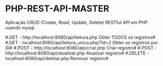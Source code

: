 # PHP-REST-API-MASTER
Aplicação CRUD (Create, Read, Update, Delete) RESTful API em PHP usando mysql.

#.GET - http://localhost:8080/api/leitura.php Obter TODOS os registros#
#.GET - localhost:8080/api/leitura_unica.php/?id=2 Obter os registros por ID#
#.POST - http://localhost:8080/api/criar.php Criar registro#
#.POST - http://localhost:8080/api/atualizar.php Atualizar registro#
#.DELETE - localhost:8080/api/deletar.php Remover registro#
